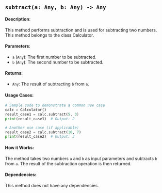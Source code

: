 ## `subtract(a: Any, b: Any) -> Any`

#### Description:
This method performs subtraction and is used for subtracting two numbers. This method belongs to the class Calculator.

#### Parameters:
- `a` (`Any`): The first number to be subtracted.
- `b` (`Any`): The second number to be subtracted.

#### Returns:
- `Any`: The result of subtracting `b` from `a`.

#### Usage Cases:

```python
# Sample code to demonstrate a common use case
calc = Calculator()
result_case1 = calc.subtract(5, 3)
print(result_case1)  # Output: 2

# Another use case (if applicable)
result_case2 = calc.subtract(10, 7)
print(result_case2)  # Output: 3
```

#### How it Works:
The method takes two numbers `a` and `b` as input parameters and subtracts `b` from `a`. The result of the subtraction operation is then returned.

#### Dependencies:
This method does not have any dependencies.